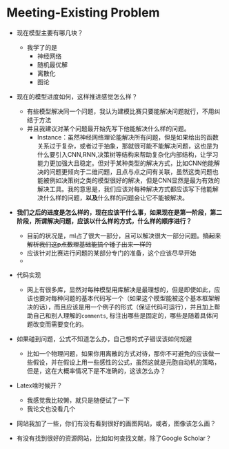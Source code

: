 # Meeting-Existing Problem

* 现在模型主要有哪几块？

  * 我学了的是
    * 神经网络
    * 随机最优解
    * 离散化
    * 图论

* 现在的模型进度如何，这样推进感觉怎么样？

  * 有些模型解决同一个问题，我认为建模比赛只要能解决问题就行，不用纠结于方法
  * 并且我建议对某个问题最开始先写下他能解决什么样的问题。
    * Instance：虽然神经网络理论能解决所有问题，但是如果给出的函数关系过于复杂，或者过于抽象，那就很可能不能解决问题，这也是为什么要引入CNN,RNN,决策树等结构来帮助复杂化内部结构，让学习能力更加强大且稳定。但对于某种类型的解决方式，比如CNN他能解决的问题更倾向于二维问题，且点与点之间有关联，虽然这类问题也能被例如决策树之类的模型很好的解决，但是CNN显然是最为有效的解决工具。我的意思是，我们应该对每种解决方式都应该写下他能解决什么样的问题，**以及**什么样的问题会让它不能被解决。

  

* **我们之后的进度是怎么样的，现在应该干什么事，如果现在是第一阶段，第二阶段，所谓解决问题，应该以什么样的方式，什么样的顺序进行？**

  * 目前的状况是，ml占了很大一部分，且可以解决很大一部分问题。~~搞起来解析我们这p点数理基础能搞个锤子出来一样的~~
  * 应该针对比赛进行问题的某部分专门的准备，这个应该尽早开始
  * 



* 代码实现
  * 网上有很多库，显然对每种模型用库解决是最理想的，但是即使如此，应该也要对每种问题的基本代码写一个（如果这个模型能被这个基本框架解决的话），而且应该是用一个例子的形式（保证代码可运行），并且加上帮助自己和别人理解的`comments`, 标注出哪些是固定的，哪些是随着具体问题改变而需要变化的。



* 如果碰到问题，公式不知道怎么办，自己想的式子错误该如何规避
  * 比如一个物理问题，如果你用离散的方式对待，那你不可避免的应该做一些假设，并在假设上用一些感性的公式，虽然这就是元胞自动机的策略，但是，这在大概率情况下是不准确的，这该怎么办？
* Latex啥时候开？
  * 我感觉我比较懒，就只是随便试了一下
  * 我论文也没看几个
* 网站我加了一些，你们有没有看到很好的画图网站，或者，图像该怎么画？
* 有没有找到很好的资源网站，比如如何查找文献，除了Google Scholar？



